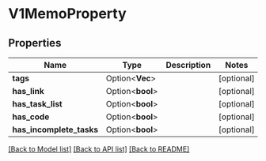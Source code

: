 # V1MemoProperty

## Properties

Name | Type | Description | Notes
------------ | ------------- | ------------- | -------------
**tags** | Option<**Vec<String>**> |  | [optional]
**has_link** | Option<**bool**> |  | [optional]
**has_task_list** | Option<**bool**> |  | [optional]
**has_code** | Option<**bool**> |  | [optional]
**has_incomplete_tasks** | Option<**bool**> |  | [optional]

[[Back to Model list]](../README.md#documentation-for-models) [[Back to API list]](../README.md#documentation-for-api-endpoints) [[Back to README]](../README.md)


